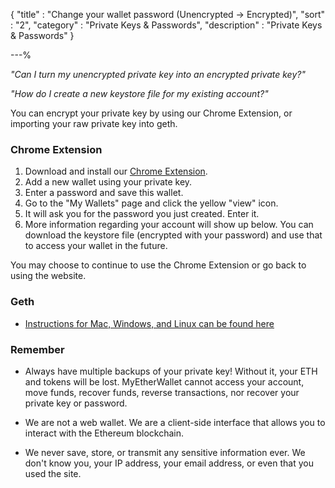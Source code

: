 {
"title"       : "Change your wallet password (Unencrypted -> Encrypted)",
"sort"        : "2",
"category"    : "Private Keys & Passwords",
"description" : "Private Keys & Passwords"
}

---%


_"Can I turn my unencrypted private key into an encrypted private key?"_

_"How do I create a new keystore file for my existing account?"_

You can encrypt your private key by using our Chrome Extension, or importing your raw private key into geth.

### Chrome Extension

1.  Download and install our [Chrome Extension](https://chrome.google.com/webstore/detail/myetherwallet-cx/nlbmnnijcnlegkjjpcfjclmcfggfefdm?hl=en).
2.  Add a new wallet using your private key.
3.  Enter a password and save this wallet.
4.  Go to the "My Wallets" page and click the yellow "view" icon.
5.  It will ask you for the password you just created. Enter it.
6.  More information regarding your account will show up below. You can download the keystore file (encrypted with your password) and use that to access your wallet in the future.

You may choose to continue to use the Chrome Extension or go back to using the website.

### Geth

*   [Instructions for Mac, Windows, and Linux can be found here](https://ethereum.stackexchange.com/questions/465/how-to-import-a-plain-private-key-into-geth-or-mist)


### Remember

*  Always have multiple backups of your private key! Without it, your ETH and tokens will be lost. MyEtherWallet cannot access your account, move funds, recover funds, reverse transactions, nor recover your private key or password.

*  We are not a web wallet. We are a client-side interface that allows you to interact with the Ethereum blockchain.

*  We never save, store, or transmit any sensitive information ever. We don't know you, your IP address, your email address, or even that you used the site.</div>
